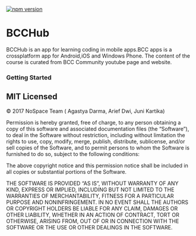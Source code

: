 [![npm version](https://badge.fury.io/js/ionic-angular.svg)](https://badge.fury.io/js/ionic-angular)

# BCCHub
BCCHub is an app for learning coding in mobile apps.BCC apps is a crossplatform app for Android,iOS and Windows Phone. The content of the course is curated from BCC Community youtube page and website.

### Getting Started

## MIT Licensed

© 2017 NoSpace Team ( Agastya Darma, Arief Dwi, Juni Kartika)


Permission is hereby granted, free of charge, to any person obtaining a copy of this software and associated documentation files (the “Software”), to deal in the Software without restriction, including without limitation the rights to use, copy, modify, merge, publish, distribute, sublicense, and/or sell copies of the Software, and to permit persons to whom the Software is furnished to do so, subject to the following conditions:

The above copyright notice and this permission notice shall be included in all copies or substantial portions of the Software.

THE SOFTWARE IS PROVIDED “AS IS”, WITHOUT WARRANTY OF ANY KIND, EXPRESS OR IMPLIED, INCLUDING BUT NOT LIMITED TO THE WARRANTIES OF MERCHANTABILITY, FITNESS FOR A PARTICULAR PURPOSE AND NONINFRINGEMENT. IN NO EVENT SHALL THE AUTHORS OR COPYRIGHT HOLDERS BE LIABLE FOR ANY CLAIM, DAMAGES OR OTHER LIABILITY, WHETHER IN AN ACTION OF CONTRACT, TORT OR OTHERWISE, ARISING FROM, OUT OF OR IN CONNECTION WITH THE SOFTWARE OR THE USE OR OTHER DEALINGS IN THE SOFTWARE.
